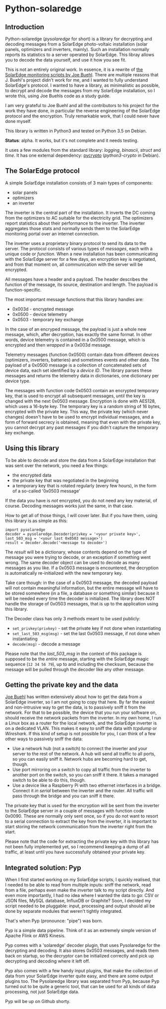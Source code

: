 # Python-solaredge

## Introduction

Python-solaredge (*pysolaredge* for short) is a library for decrypting and
decoding messages from a SolarEdge photo-voltaic installation (solar panels,
optimizers and inverters, mainly). Such an installation normally reports its
statistics to a server operated by SolarEdge.  This libray allows you to decode
the data yourself, and use it how you see fit.

This is not an entirely original work. In essence, it is a rewrite of [the
SolarEdge monitoring scripts by Joe Buehl](https://github.com/jbuehl/solaredge/).
There are multiple reasons that J. Buehl's project didn't work for me, and
I wanted to fully understand SolarEdge's protocol. I wanted to have a library, as
minimalistic as possible, to decrypt and decode the messages from my SolarEdge
installation, so I wrote this, using Joe Buehls code as a study guide.

I am very grateful to Joe Buehl and all the contributors to his project for the
work they have done, in particular the reverse engineering of the SolarEdge
protocol and the encryption. Truly remarkable work, that I could never have
done myself.

This library is written in Python3 and tested on Python 3.5 on Debian.

**Status**: alpha. It works, but it's not complete and it needs testing.

It uses a few modules from the standard library: *logging*, *binascii*, *struct*
 and *time*. It has one external dependency:
[pycrypto](https://pypi.org/project/pycrypto/) (*python3-crypto* in Debian).

## The SolarEdge protocol

A simple SolarEdge installation consists of 3 main types of components:

* solar panels
* optimizers
* an inverter

The inverter is the central part of the installation. It inverts the DC coming
from the optimizers to AC suitable for the electricity grid. The optimizers
report statistics about their performance to the inverter. The inverter
aggregates those stats and normally sends them to the SolarEdge monitoring
portal over an internet connection.

The inverter uses a proprietary binary protocol to send its data to the server.
The protocol consists of various types of *messages*, each with a unique code
or *function*. When a new installation has been communicating with the
SolarEdge server for a few days, an encryption key is negotiated, and from that
moment on, all communication with the server will be encrypted.

All messages have a header and a payload. The header describes the function of
the message, its source, destination and length. The payload is
function-specific.

The most important message functions that this library handles are:

* 0x003d - encrypted message
* 0x0500 - device telemetry
* 0x0503 - temporary key exchange

In the case of an encryped message, the payload is just a whole new message,
which, after decryption, has exactly the same format. In other words, device
telemetry is contained in a 0x0500 message, which is encrypted and then
*wrapped* in a 0x003d message.

Telemetry messages (function 0x0500) contain data from different devices
(optimizers, inverters, batteries) and sometimes events and other data. The
payload of a 0x0500 message is a collection of concatenated sets of device
data, each set identified by a *device ID*. The library parses these messages
and returns the telemetry data in dictionaries, one dictionary per device type.

The messages with function code 0x0503 contain an encrypted temporary key, that
is used to encrypt all subsequent messages, until the key is changed with the
next 0x0503 message. Encryption is done with AES128, which uses a 16-byte key.
The temporary key is a random string of 16 bytes, encrypted with the private
key. This way, the private key (which never changes) doesn't have to be used to
encrypt individual messages, and a form of forward secrecy is obtained, meaning
that even with the private key, you cannot decrypt any past messages if you
didn't capture the temporary key exchange.

## Using this library

To be able to decode and store the data from a SolarEdge installation that was
sent over the network, you need a few things:

* the encrypted data
* the private key that was negotiated in the beginning
* a temporary key that is rotated regularly (every few hours), in the form of a
  so-called '0x0503 message'

If the data you have is *not* encrypted, you do not need any key material, of
course. Decoding messages works just the same, in that case.

How to get all of those things, I will cover later. But if you have them, using
this library is as simple as this:

```
import pysolaredge
decoder = pysolaredge.Decoder(privkey = '<your private key>', last_503_msg = '<your last 0x0503 message>')
result = decoder.decode('<message to decode>')
```

The *result* will be a dictionary, whose contents depend on the type of message
you were trying to decode, or an exception if something went wrong. The same
decoder object can be used to decode as many messages as you like. If a 0x0503
message is encountered, the decryption is automatically re-initialized with the
new temporary key.

Take care though: in the case of a 0x0503 message, the decoded payload will not
contain meaningful information, but the entire message will have to be stored
somewhere (in a file, a database or something similar) because it will be
needed every time the decoder is initialized. The library does NOT handle the
storage of 0x0503 messages, that is up to the application using this library.

The Decoder class has only 3 methods meant to be used publicly:

* `set_privkey(privkey)` - set the private key if not done when instantiating
* `set_last_503_msg(msg)` - set the last 0x0503 message, if not done when
  instantiating
* `decode(msg)` - decode a message

Please note that the *last_503_msg* in the context of this package is supposed
to be the *entire* message, starting with the SolarEdge magic sequence (`12 34
56 79`), up to and including the checksum, because the message will be pulled
through the decoder like any other message.

## Getting the private key and the data

[Joe Buehl](https://github.com/jbuehl/solaredge/) has written extensively about
how to get the data from a SolarEdge inverter, so I am not going to copy that
here. By far the easiest and non-intrusive way to get the data, is to passively
sniff it from the network. For that to be possible, the device that you run
your software on, should receive the network packets from the inverter. In my
own home, I run a Linux box as a router for the local network, and the
SolarEdge inverter is on a dedicated VLAN. This makes it easy to sniff the data
with *tcpdump* or *Wireshark*. If this kind of setup is not possible for you, I
can think of a few other ways to passively sniff the data:

* Use a network hub (not a switch) to connect the inverter and your server to
  the rest of the network. A hub will send all traffic to all ports, so you can
  easily sniff it. Network hubs are becoming hard to get, though.
* Use port mirroring on a switch to copy all traffic from the inverter to
  another port on the switch, so you can sniff it there. It takes a managed
  switch to be able to do this, though.
* Use a device like a Raspberry Pi with two ethernet interfaces in a bridge.
  Connect it *in serial* between the inverter and the router. All traffic will
  pass through the bridge and you can sniff it there.

The private key that is used for the encryption will be sent from the inverter
to the SolarEdge server in a couple of messages with function code 0x0090.
These are normally only sent once, so if you do not want to resort to a serial
connection to extract the key from the inverter, it is important to start
storing the network communication from the inverter right from the start.

Please note that the code for extracting the private key with this library has
not been fully implemented yet, so I recommend keeping a dump of all traffic,
at least until you have successfully obtained your private key.

## Integrated solution: Pyp

When I first started working on my SolarEdge scripts, I quickly realised, that
I needed to be able to read from multiple inputs: sniff the network, read from
a file, perhaps even make the inverter talk to my script directly. And even
more importantly, I had no idea where I wanted the data to go: CSV or JSON files,
MySQL database, InfluxDB or Graphite? Soon, I decided my script needed to be
pluggable: input, processing and output should all be done by separate modules
that weren't tightly integrated.

That's when Pyp (pronounce: "pipe") was born.

Pyp is a simple data pipeline. Think of it as an extremely simple version of
Apache Flink or AWS Kinesis.

Pyp comes with a 'solaredge' decoder plugin, that uses Pysolaredge for the
decrypting and decoding. It also stores 0x0503 messages, and reads them back on
startup, so the decryptor can be initialized correctly and pick up decrypting
and decoding where it left off.

Pyp also comes with a few handy input plugins, that make the collection of data
from your SolarEdge inverter quite easy, and there are some output plugins too.
The Pysolaredge library was separated from Pyp, because Pyp turned out to be
quite a generic tool, that can be used for all kinds of data processing, not
just SolarEdge data.

Pyp will be up on Github shorty.
